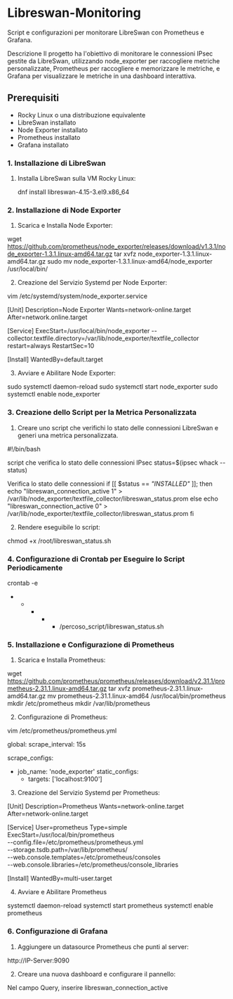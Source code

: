 # Libreswan-Monitoring
Script e configurazioni per monitorare LibreSwan con Prometheus e Grafana.

Descrizione
Il progetto ha l'obiettivo di monitorare le connessioni IPsec gestite da LibreSwan, utilizzando node_exporter per raccogliere metriche personalizzate, Prometheus per raccogliere e memorizzare le metriche, e Grafana per visualizzare le metriche in una dashboard interattiva.

## Prerequisiti

- Rocky Linux o una distribuzione equivalente
- LibreSwan installato
- Node Exporter installato
- Prometheus installato
- Grafana installato

### 1. Installazione di LibreSwan

1) Installa LibreSwan sulla VM Rocky Linux:
    
   dnf install libreswan-4.15-3.el9.x86_64

### 2. Installazione di Node Exporter
   
1) Scarica e Installa Node Exporter:
   
wget https://github.com/prometheus/node_exporter/releases/download/v1.3.1/node_exporter-1.3.1.linux-amd64.tar.gz
tar xvfz node_exporter-1.3.1.linux-amd64.tar.gz
sudo mv node_exporter-1.3.1.linux-amd64/node_exporter /usr/local/bin/

2) Creazione del Servizio Systemd per Node Exporter:
   
vim /etc/systemd/system/node_exporter.service

[Unit]
Description=Node Exporter
Wants=network-online.target
After=network.online.target

[Service]
ExecStart=/usr/local/bin/node_exporter --collector.textfile.directory=/var/lib/node_exporter/textfile_collector
restart=always
RestartSec=10

[Install]
WantedBy=default.target

3) Avviare e Abilitare Node Exporter:
   
sudo systemctl daemon-reload
sudo systemctl start node_exporter
sudo systemctl enable node_exporter

### 3. Creazione dello Script per la Metrica Personalizzata

1) Creare uno script che verifichi lo stato delle connessioni LibreSwan e generi una metrica personalizzata.

#!/bin/bash

script che verifica lo stato delle connessioni IPsec
status=$(ipsec whack --status)

Verifica lo stato delle connessioni
if [[ $status == *"INSTALLED"* ]]; then
  echo "libreswan_connection_active 1" > /var/lib/node_exporter/textfile_collector/libreswan_status.prom
else
  echo "libreswan_connection_active 0" > /var/lib/node_exporter/textfile_collector/libreswan_status.prom
fi

2) Rendere eseguibile lo script:
 
chmod +x /root/libreswan_status.sh

###  4. Configurazione di Crontab per Eseguire lo Script Periodicamente

crontab -e

* * * * * /percoso_script/libreswan_status.sh

### 5. Installazione e Configurazione di Prometheus

1) Scarica e Installa Prometheus:
   
wget https://github.com/prometheus/prometheus/releases/download/v2.31.1/prometheus-2.31.1.linux-amd64.tar.gz
tar xvfz prometheus-2.31.1.linux-amd64.tar.gz
mv prometheus-2.31.1.linux-amd64 /usr/local/bin/prometheus
mkdir /etc/prometheus
mkdir /var/lib/prometheus

2) Configurazione di Prometheus:

vim /etc/prometheus/prometheus.yml

global:
  scrape_interval: 15s

scrape_configs:
  - job_name: 'node_exporter'
    static_configs:
      - targets: ['localhost:9100']
   
3) Creazione del Servizio Systemd per Prometheus:

[Unit]
Description=Prometheus
Wants=network-online.target
After=network-online.target

[Service]
User=prometheus
Type=simple
ExecStart=/usr/local/bin/prometheus \
--config.file=/etc/prometheus/prometheus.yml \
--storage.tsdb.path=/var/lib/prometheus/ \
--web.console.templates=/etc/prometheus/consoles \
--web.console.libraries=/etc/prometheus/console_libraries

[Install]
WantedBy=multi-user.target

4) Avviare e Abilitare Prometheus
   
systemctl daemon-reload
systemctl start prometheus
systemctl enable prometheus

### 6. Configurazione di Grafana

1) Aggiungere un datasource Prometheus che punti al server:
   
http://IP-Server:9090

2) Creare una nuova dashboard e configurare il pannello:
   
Nel campo Query, inserire libreswan_connection_active









       



